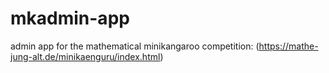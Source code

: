 # mkadmin-app
admin app for the mathematical minikangaroo competition: (https://mathe-jung-alt.de/minikaenguru/index.html)

